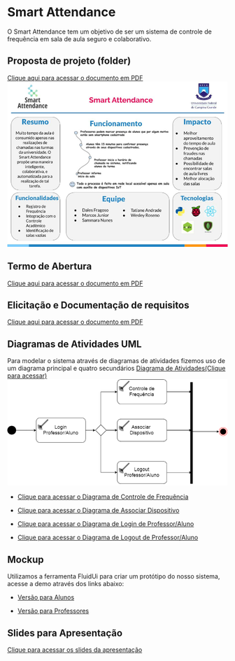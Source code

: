 # Smart Attendance

O Smart Attendance tem um objetivo de ser um sistema de controle de frequência em sala de aula seguro e colaborativo.

## Proposta de projeto (folder)
  [Clique aqui para acessar o documento em PDF](https://github.com/dalesEwerton/AS20192-SmartAttendance/blob/master/folder/(FOLDER)Smart%20attendance.pdf)
  ![FOLDER](https://raw.githubusercontent.com/dalesEwerton/AS20192-SmartAttendance/master/folder/(FOLDER)Smart%20attendance.jpg)
  
## Termo de Abertura
  [Clique aqui para acessar o documento em PDF](https://github.com/dalesEwerton/AS20192-SmartAttendance/blob/master/abertura/Smart%20Attendance%20-%20Termo%20de%20abertura.pdf)
  
## Elicitação e Documentação de requisitos
  [Clique aqui para acessar o documento em PDF](https://github.com/dalesEwerton/AS20192-SmartAttendance/blob/master/requisitos/Smart%20Attendance%20-%20Requisitos.pdf)
  
## Diagramas de Atividades UML
  Para modelar o sistema através de diagramas de atividades fizemos uso de um diagrama principal e quatro secundários
  [Diagrama de Atividades(Clique para acessar)](https://github.com/dalesEwerton/AS20192-SmartAttendance/blob/master/diagramas_atividade/Diagrama%20de%20Atividades.png)
  ![ATV](https://github.com/dalesEwerton/AS20192-SmartAttendance/blob/master/diagramas_atividade/Diagrama%20de%20Atividades.png?raw=true)
  
  * [Clique para acessar o Diagrama de Controle de Frequência](https://github.com/dalesEwerton/AS20192-SmartAttendance/blob/master/diagramas_atividade/controle%20de%20frequencia.png)
  
  * [Clique para acessar o Diagrama de Associar Dispositivo](https://github.com/dalesEwerton/AS20192-SmartAttendance/blob/master/diagramas_atividade/associar%20dispositivos.jpeg)
  
  * [Clique para acessar o Diagrama de Login de Professor/Aluno](https://github.com/dalesEwerton/AS20192-SmartAttendance/blob/master/diagramas_atividade/login.png)
  
  * [Clique para acessar o Diagrama de Logout de Professor/Aluno](https://github.com/dalesEwerton/AS20192-SmartAttendance/blob/master/diagramas_atividade/logout.png)
  
## Mockup
  Utilizamos a ferramenta FluidUi para criar um protótipo do nosso sistema, acesse a demo através dos links abaixo:
  
  * [Versão para Alunos](https://www.fluidui.com/editor/live/preview/cF9rSDRDSGJVdEl6MHp5bkNzQ3E4S3ZESGlvd3ZIVTQ4dw==)
  
  * [Versão para Professores](https://www.fluidui.com/editor/live/preview/cF91SzRySXpYenp1VDJYTWJQd0w5N05IVUJPTldVMVQ4eA==)

## Slides para Apresentação
  [Clique para acessar os slides da apresentação](https://docs.google.com/presentation/d/1MCIVbwM1VaqI17xpJIWMftSx3AN0FDWdr8SD3TxEJIE/edit?usp=sharing)
